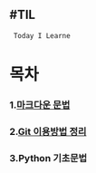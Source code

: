 #TIL
---
` Today I Learne`


# 목차 
  
### 1.[마크다운 문법](https://github.com/caretim/TIL/blob/master/MarkDown/%EB%A7%88%ED%81%AC%EB%8B%A4%EC%9A%B4%EB%AC%B8%EB%B2%95%EC%A0%95%EB%A6%AC.md)

### 2.[Git 이용방법 정리](https://github.com/caretim/TIL/blob/master/Git/Git_m.md)

### 3.Python 기초문법
